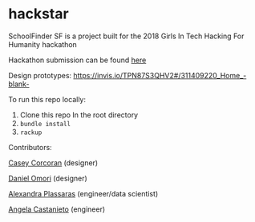 # hackstar

SchoolFinder SF is a project built for the 2018 Girls In Tech Hacking For Humanity hackathon

Hackathon submission can be found [here](https://devpost.com/software/sf-school-search)

Design prototypes: https://invis.io/TPN87S3QHV2#/311409220_Home_-blank-

To run this repo locally:

1. Clone this repo
In the root directory
2. `bundle install`
3. `rackup`

Contributors:

[Casey Corcoran](https://www.linkedin.com/in/casey-corcoran/) (designer)

[Daniel Omori](https://www.linkedin.com/in/daniel-omori/) (designer)

[Alexandra Plassaras](https://www.linkedin.com/in/alexandraplassaras/) (engineer/data scientist)

[Angela Castanieto](https://www.linkedin.com/in/angelacastanieto/) (engineer)
